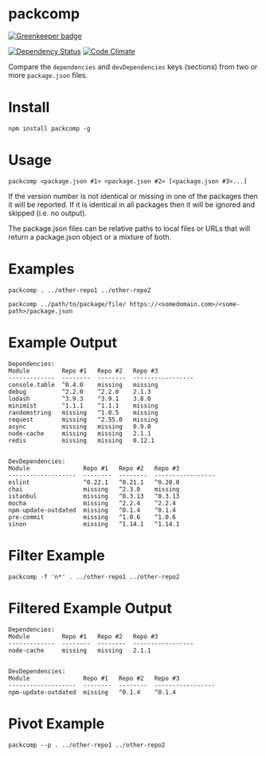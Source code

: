 # packcomp

[![Greenkeeper badge](https://badges.greenkeeper.io/guyellis/packcomp.svg)](https://greenkeeper.io/)

[![Dependency Status](https://david-dm.org/guyellis/packcomp.svg)](https://david-dm.org/guyellis/packcomp)
[![Code Climate](https://codeclimate.com/github/guyellis/packcomp/badges/gpa.svg)](https://codeclimate.com/github/guyellis/packcomp)

Compare the `dependencies` and `devDependencies` keys (sections) from
two or more `package.json` files.

# Install

`npm install packcomp -g`

# Usage

`packcomp <package.json #1> <package.json #2> [<package.json #3>...]`

If the version number is not identical or missing in one of the packages then it will
be reported. If it is identical in all packages then it will be ignored and skipped
(i.e. no output).

The package.json files can be relative paths to local files or URLs that will return a
package.json object or a mixture of both.

# Examples

```shell
packcomp . ../other-repo1 ../other-repo2

packcomp ../path/to/package/file/ https://<somedomain.com>/<some-path>/package.json
```

# Example Output

```
Dependencies:
Module         Repo #1   Repo #2   Repo #3
-------------  --------  --------  -----------------
console.table  ^0.4.0    missing   missing
debug          ^2.2.0    ^2.2.0    2.1.3
lodash         ^3.9.3    ^3.9.1    3.8.0
minimist       ^1.1.1    ^1.1.1    missing
randomstring   missing   ^1.0.5    missing
request        missing   ^2.55.0   missing
async          missing   missing   0.9.0
node-cache     missing   missing   2.1.1
redis          missing   missing   0.12.1


DevDependencies:
Module               Repo #1   Repo #2   Repo #3
-------------------  --------  --------  -----------------
eslint               ^0.22.1   ^0.21.1   ^0.20.0
chai                 missing   ^2.3.0    missing
istanbul             missing   ^0.3.13   ^0.3.13
mocha                missing   ^2.2.4    ^2.2.4
npm-update-outdated  missing   ^0.1.4    ^0.1.4
pre-commit           missing   ^1.0.6    ^1.0.6
sinon                missing   ^1.14.1   ^1.14.1  
```

# Filter Example

```shell
packcomp -f 'n*' . ../other-repo1 ../other-repo2
```

# Filtered Example Output

```
Dependencies:
Module         Repo #1   Repo #2   Repo #3
-------------  --------  --------  -----------------
node-cache     missing   missing   2.1.1


DevDependencies:
Module               Repo #1   Repo #2   Repo #3
-------------------  --------  --------  -----------------
npm-update-outdated  missing   ^0.1.4    ^0.1.4
```

# Pivot Example

```shell
packcomp --p . ../other-repo1 ../other-repo2
```

